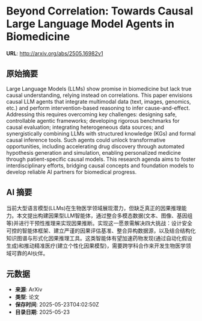 # Beyond Correlation: Towards Causal Large Language Model Agents in Biomedicine

**URL**: http://arxiv.org/abs/2505.16982v1

## 原始摘要

Large Language Models (LLMs) show promise in biomedicine but lack true causal
understanding, relying instead on correlations. This paper envisions causal LLM
agents that integrate multimodal data (text, images, genomics, etc.) and
perform intervention-based reasoning to infer cause-and-effect. Addressing this
requires overcoming key challenges: designing safe, controllable agentic
frameworks; developing rigorous benchmarks for causal evaluation; integrating
heterogeneous data sources; and synergistically combining LLMs with structured
knowledge (KGs) and formal causal inference tools. Such agents could unlock
transformative opportunities, including accelerating drug discovery through
automated hypothesis generation and simulation, enabling personalized medicine
through patient-specific causal models. This research agenda aims to foster
interdisciplinary efforts, bridging causal concepts and foundation models to
develop reliable AI partners for biomedical progress.


## AI 摘要

当前大型语言模型(LLMs)在生物医学领域展现潜力，但缺乏真正的因果推理能力。本文提出构建因果型LLM智能体，通过整合多模态数据(文本、图像、基因组等)并进行干预性推理来实现因果推断。实现这一愿景需解决四大挑战：设计安全可控的智能体框架、建立严谨的因果评估基准、整合异构数据源，以及结合结构化知识图谱与形式化因果推理工具。这类智能体有望加速药物发现(通过自动化假设生成)和推动精准医疗(建立个性化因果模型)，需要跨学科合作来开发生物医学领域可靠的AI伙伴。

## 元数据

- **来源**: ArXiv
- **类型**: 论文
- **保存时间**: 2025-05-23T04:02:50Z
- **目录日期**: 2025-05-23
